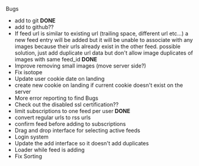 Bugs
- add to git __DONE__
- add to github??
- If feed url is similar to existing url (trailing space, different url etc...) a new feed entry will be added but it will be unable to associate with any images because their urls already exist in the other feed. possible solution, just add duplicate url data but don't allow image duplicates of images with same feed_id __DONE__
- Improve removing small images (move server side?)
- Fix isotope
- Update user cookie date on landing
- create new cookie on landing if current cookie doesn't exist on the server
- More error reporting to find Bugs
- Check out the disabled ssl certification??
- limit subscriptions to one feed per user __DONE__
- convert regular urls to rss urls
- confirm feed before adding to subscriptions
- Drag and drop interface for selecting active feeds
- Login system
- Update the add interface so it doesn't add duplicates
- Loader while feed is adding
- Fix Sorting
